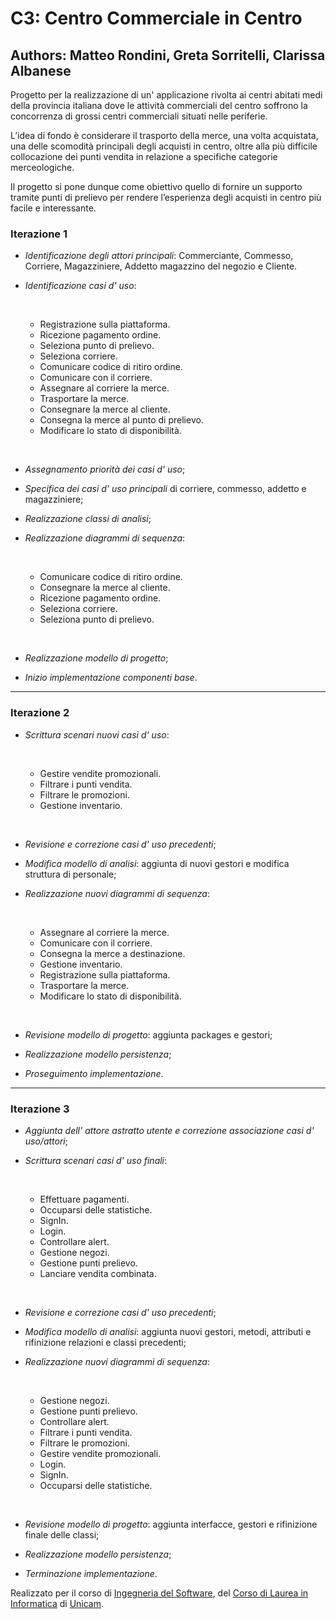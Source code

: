 <h1>C3: Centro Commerciale in Centro</h1>
<h2> Authors: Matteo Rondini, Greta Sorritelli, Clarissa Albanese</h2>


Progetto per la realizzazione di un' applicazione rivolta ai centri abitati medi della provincia italiana
dove le attività commerciali del centro soffrono la concorrenza di grossi centri commerciali 
situati nelle periferie.


L’idea di fondo è considerare il trasporto della merce, una volta acquistata, 
una delle scomodità principali degli acquisti in centro,
oltre alla più difficile collocazione dei punti vendita in relazione a specifiche categorie merceologiche.

Il progetto si pone dunque come obiettivo quello di fornire un supporto tramite punti di prelievo
per rendere l’esperienza degli acquisti in centro più facile e interessante.

<h3>Iterazione 1</h3>

- _Identificazione degli attori principali_: Commerciante, Commesso, Corriere, Magazziniere, Addetto magazzino
  del negozio e Cliente.
- _Identificazione casi d' uso_:
  <p>&nbsp;</p>
  <ul> <li>Registrazione sulla piattaforma.</li>
  <li> Ricezione pagamento ordine.</li> 
  <li> Seleziona punto di prelievo.</li> 
  <li> Seleziona corriere.</li>
  <li> Comunicare codice di ritiro ordine.</li>
  <li> Comunicare con il corriere.</li>
  <li> Assegnare al corriere la merce.</li>
  <li> Trasportare la merce.</li>
  <li> Consegnare la merce al cliente.</li>
  <li> Consegna la merce al punto di prelievo.</li>
  <li> Modificare lo stato di disponibilità.</li> </ul>
  <p>&nbsp;</p>

- _Assegnamento priorità dei casi d' uso_;
- _Specifica dei casi d' uso principali_ di corriere, commesso, addetto e magazziniere;
- _Realizzazione classi di analisi_;
- _Realizzazione diagrammi di sequenza_:
  <p>&nbsp;</p>
  <ul> <li>Comunicare codice di ritiro ordine.</li>
  <li> Consegnare la merce al cliente.</li> 
  <li> Ricezione pagamento ordine.</li> 
  <li> Seleziona corriere.</li> 
  <li> Seleziona punto di prelievo.</li> </ul>
  <p>&nbsp;</p>

- _Realizzazione modello di progetto_;
- _Inizio implementazione componenti base_.
************************************************************************************************************

<h3>Iterazione 2</h3>

- _Scrittura scenari nuovi casi d' uso_:
  <p>&nbsp;</p>
  <ul> <li>Gestire vendite promozionali.</li>
  <li> Filtrare i punti vendita.</li> 
  <li> Filtrare le promozioni.</li> 
  <li> Gestione inventario.</li> </ul>
  <p>&nbsp;</p>

- _Revisione e correzione casi d' uso precedenti_;
- _Modifica modello di analisi_: aggiunta di nuovi gestori e modifica struttura di personale;
- _Realizzazione nuovi diagrammi di sequenza_:
  <p>&nbsp;</p>
  <ul> <li>Assegnare al corriere la merce.</li>
  <li> Comunicare con il corriere.</li> 
  <li> Consegna la merce a destinazione.</li> 
  <li> Gestione inventario.</li> 
  <li> Registrazione sulla piattaforma.</li> 
  <li> Trasportare la merce.</li> 
  <li> Modificare lo stato di disponibilità.</li> </ul>
  <p>&nbsp;</p>

- _Revisione modello di progetto_: aggiunta packages e gestori;
- _Realizzazione modello persistenza_;
- _Proseguimento implementazione_.
************************************************************************************************************

<h3>Iterazione 3</h3>

- _Aggiunta dell' attore astratto utente e correzione associazione casi d' uso/attori_;
- _Scrittura scenari casi d' uso finali_:
  <p>&nbsp;</p>
  <ul> <li>Effettuare pagamenti.</li>
  <li> Occuparsi delle statistiche.</li>
  <li> SignIn.</li> 
  <li> Login.</li> 
  <li> Controllare alert.</li> 
  <li> Gestione negozi.</li> 
  <li> Gestione punti prelievo.</li> 
  <li> Lanciare vendita combinata.</li> </ul>
  <p>&nbsp;</p>

- _Revisione e correzione casi d' uso precedenti_;
- _Modifica modello di analisi_: aggiunta nuovi gestori, metodi, attributi e rifinizione relazioni e classi precedenti;
- _Realizzazione nuovi diagrammi di sequenza_:
  <p>&nbsp;</p>
  <ul> <li>Gestione negozi.</li>
  <li> Gestione punti prelievo.</li> 
  <li> Controllare alert.</li> 
  <li> Filtrare i punti vendita.</li> 
  <li> Filtrare le promozioni.</li> 
  <li> Gestire vendite promozionali.</li> 
  <li> Login.</li> 
  <li> SignIn.</li> 
  <li> Occuparsi delle statistiche.</li> </ul>
  <p>&nbsp;</p>

- _Revisione modello di progetto_: aggiunta interfacce, gestori e rifinizione finale delle classi;
- _Realizzazione modello persistenza_;
- _Terminazione implementazione_.


Realizzato per il corso di 
<a href="http://didattica.cs.unicam.it/doku.php?id=didattica:triennale:ids:ay_2021:main"> Ingegneria del Software</a>,
del <a href="https://www.cs.unicam.it/">Corso di Laurea in Informatica</a> di <a href="http://www.unicam.it/">Unicam</a>.
